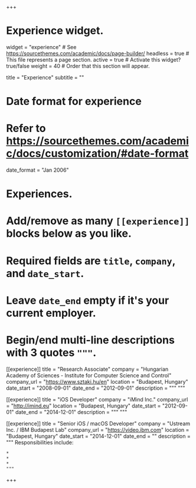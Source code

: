 +++
# Experience widget.
widget = "experience"  # See https://sourcethemes.com/academic/docs/page-builder/
headless = true  # This file represents a page section.
active = true  # Activate this widget? true/false
weight = 40  # Order that this section will appear.

title = "Experience"
subtitle = ""

# Date format for experience
#   Refer to https://sourcethemes.com/academic/docs/customization/#date-format
date_format = "Jan 2006"

# Experiences.
#   Add/remove as many `[[experience]]` blocks below as you like.
#   Required fields are `title`, `company`, and `date_start`.
#   Leave `date_end` empty if it's your current employer.
#   Begin/end multi-line descriptions with 3 quotes `"""`.

[[experience]]
  title = "Research Associate"
  company = "Hungarian Academy of Sciences - Institute for Computer Science and Control"
  company_url = "https://www.sztaki.hu/en"
  location = "Budapest, Hungary"
  date_start = "2008-09-01"
  date_end = "2012-09-01"
  description = """ """

[[experience]]
  title = "iOS Developer"
  company = "iMind Inc."
  company_url = "http://imind.eu"
  location = "Budapest, Hungary"
  date_start = "2012-09-01"
  date_end = "2014-12-01"
  description = """ """

[[experience]]
    title = "Senior iOS / macOS Developer"
    company = "Ustream Inc. / IBM Budapest Lab"
    company_url = "https://video.ibm.com"
    location = "Budapest, Hungary"
    date_start = "2014-12-01"
    date_end = ""
    description = """
    Responsibilities include:

    *
    *
    *
    """
+++
